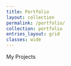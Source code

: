 ```yaml
---
title: Portfolio
layout: collection
permalink: /portfolio/
collection: portfolio
entries_layout: grid
classes: wide
---
```


My Projects
